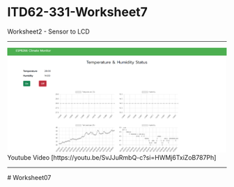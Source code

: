 # ITD62-331-Worksheet7
Worksheet2 - Sensor to LCD
<hr>
<img src="https://github.com/Palita-ppp/Worksheet07/blob/main/Screenshot%202023-11-30%20235303.png" >
Youtube Video [https://youtu.be/SvJJuRmbQ-c?si=HWMj6TxiZoB787Ph]
<hr>
# Worksheet07
